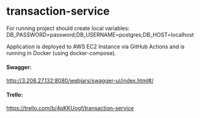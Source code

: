 #  transaction-service

For running project should create local variables: DB_PASSWORD=password;DB_USERNAME=postgres;DB_HOST=localhost              

Application is deployed to AWS EC2 Instance via GitHub Actions and is running in Docker (using docker-compose).
      
#### Swagger:   
http://3.208.27.132:8080/webjars/swagger-ui/index.html#/  

#### Trello:
https://trello.com/b/4pKKUogf/transaction-service      

